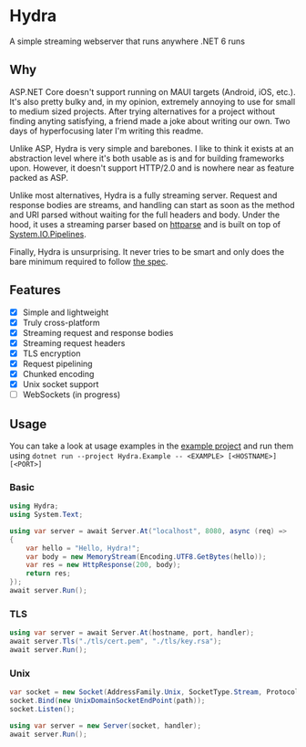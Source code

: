 # Hydra

A simple streaming webserver that runs anywhere .NET 6 runs

## Why

ASP.NET Core doesn't support running on MAUI targets (Android, iOS, etc.). It's also pretty bulky and, in my opinion, extremely annoying to use for small to medium sized projects.
After trying alternatives for a project without finding anyting satisfying, a friend made a joke about writing our own. Two days of hyperfocusing later I'm writing this readme.

Unlike ASP, Hydra is very simple and barebones. I like to think it exists at an abstraction level where it's both usable as is and for building frameworks upon.
However, it doesn't support HTTP/2.0 and is nowhere near as feature packed as ASP.

Unlike most alternatives, Hydra is a fully streaming server. Request and response bodies are streams, and handling can start as soon as the method and URI parsed without waiting for the full headers and body.
Under the hood, it uses a streaming parser based on [httparse](https://github.com/seanmonstar/httparse) and is built on top of [System.IO.Pipelines](https://docs.microsoft.com/en-us/dotnet/standard/io/pipelines).

Finally, Hydra is unsurprising. It never tries to be smart and only does the bare minimum required to follow [the spec](https://datatracker.ietf.org/doc/html/rfc7230).

## Features

- [x] Simple and lightweight
- [x] Truly cross-platform
- [x] Streaming request and response bodies
- [x] Streaming request headers
- [x] TLS encryption
- [x] Request pipelining
- [x] Chunked encoding
- [x] Unix socket support
- [ ] WebSockets (in progress)

## Usage

You can take a look at usage examples in the [example project](./Hydra.Example/) and run them using `dotnet run --project Hydra.Example -- <EXAMPLE> [<HOSTNAME>] [<PORT>]`

### Basic

```cs
using Hydra;
using System.Text;

using var server = await Server.At("localhost", 8080, async (req) =>
{
    var hello = "Hello, Hydra!";
    var body = new MemoryStream(Encoding.UTF8.GetBytes(hello));
    var res = new HttpResponse(200, body);
    return res;
});
await server.Run();
```

### TLS

```cs
using var server = await Server.At(hostname, port, handler);
await server.Tls("./tls/cert.pem", "./tls/key.rsa");
await server.Run();
```

### Unix

```cs
var socket = new Socket(AddressFamily.Unix, SocketType.Stream, ProtocolType.IP);
socket.Bind(new UnixDomainSocketEndPoint(path));
socket.Listen();

using var server = new Server(socket, handler);
await server.Run();
```
